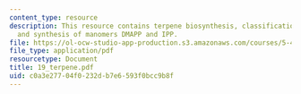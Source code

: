 ```yaml
---
content_type: resource
description: This resource contains terpene biosynthesis, classification of terpenes,
  and synthesis of manomers DMAPP and IPP.
file: https://ol-ocw-studio-app-production.s3.amazonaws.com/courses/5-451-chemistry-of-biomolecules-i-fall-2005/c0a3e27704f0232db7e6593f0bcc9b8f_19_terpene.pdf
file_type: application/pdf
resourcetype: Document
title: 19_terpene.pdf
uid: c0a3e277-04f0-232d-b7e6-593f0bcc9b8f
---
```

